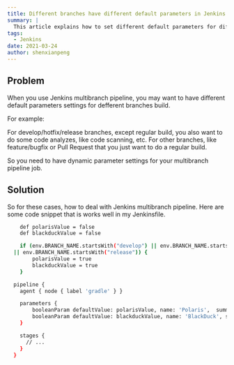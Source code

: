 ```yaml
---
title: Different branches have different default parameters in Jenkins
summary: |
  This article explains how to set different default parameters for different branches in Jenkins multibranch pipelines, allowing for dynamic configuration based on the branch being built.
tags:
  - Jenkins
date: 2021-03-24
author: shenxianpeng
---
```


## Problem

When you use Jenkins multibranch pipeline, you may want to have different default parameters settings for defferent branches build.

For example:

For develop/hotfix/release branches, except regular build, you also want to do some code analyzes, like code scanning, etc.
For other branches, like feature/bugfix or Pull Request that you just want to do a regular build.

So you need to have dynamic parameter settings for your multibranch pipeline job.


## Solution

So for these cases, how to deal with Jenkins multibranch pipeline. Here are some code snippet that is works well in my Jenkinsfile.

```bash
	def polarisValue = false
	def blackduckValue = false

	if (env.BRANCH_NAME.startsWith("develop") || env.BRANCH_NAME.startsWith("hotfix")
  || env.BRANCH_NAME.startsWith("release")) {
		polarisValue = true
		blackduckValue = true
	}

  pipeline {
    agent { node { label 'gradle' } }

    parameters {
        booleanParam defaultValue: polarisValue, name: 'Polaris',  summary: 'Uncheck to disable Polaris'
        booleanParam defaultValue: blackduckValue, name: 'BlackDuck', summary: 'Uncheck to disable BD scan'
    }

    stages {
      // ...
    }
  }

```
